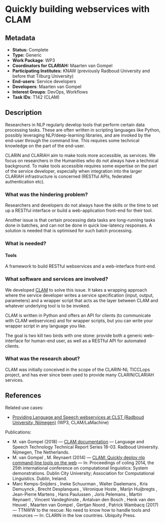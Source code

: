 # Quickly building webservices with CLAM

## Metadata

* **Status:**  Complete
* **Type:** Generic
* **Work Package**: WP3
* **Coordinators for CLARIAH:** Maarten van Gompel
* **Participating Institutes:** KNAW (previously Radboud University and before that Tilburg University)
* **End-users**: Service developers
* **Developers**: Maarten van Gompel
* **Interest Groups**: DevOps, Workflows
* **Task IDs**: T142 (CLAM)

## Description

Researchers in NLP regularly develop tools that perform certain data processing tasks. These are often written in
scripting languages like Python, possibly leveraging NLP/deep-learning libraries, and are invoked by the end-user
through the command line. This requires some technical knowledge on the part of the end-user.

CLARIN and CLARIAH aim to make tools more accessible, as services. We focus on researchers in the Humanities who do not always
have a technical background. To make tools accessible requires some expertise on the part of the service developer,
especially when integration into the larger CLARIAH infrastructure is concerned (RESTful APIs, federated authentication
etc).

### What was the hindering problem?

Researchers and developers do not always have the skills or the time to set up a RESTful interface or build a
web-application front-end for their tool.

Another issue is that certain processing data tasks are long-running tasks done in batches,  and can not be done in quick
low-latency responses. A solution is needed that is optimised for such batch processing.

### What is needed?

#### Tools

A framework to build RESTful webservices and a web-interface front-end.

### What software and services are involved?

We developed [CLAM](https://proycon.github.io/clam) to solve this issue. It takes a wrapping approach where the service
developer writes a service specification (input, output, parameters) and a wrapper script that acts as the layer between
CLAM and whatever underlying tool is to be invoked.

CLAM is written in Python and offers an API for clients (to communicate with CLAM webservices) and for wrapper scripts,
but you can write your wrapper script in any language you like.

The goal is two kill two birds with one stone: provide both a generic web-interface for human-end user, as well as a
RESTful API for automated clients.

### What was the research about?

CLAM was initially conceived in the scope of the CLARIN-NL TICCLops project, and has ever since been used to provide many
CLARIN/CLARIAH services.

## References

Related use cases:

* [Providing Language and Speech webservices at CLST (Radboud University, Nijmegen)](cases/clst-webservices.md) (WP3, CLAM/LaMachine)

Publications:

* M.  van Gompel (2018) — [CLAM documentation](https://clam.readthedocs.io/en/latest/) — Language and Speech Technology Technical Report Series 18-03. Radboud University. Nijmegen, The Netherlands.
* M.  van Gompel , M.  Reynaert (2014) — [CLAM: Quickly deploy nlp command-line tools on the web](http://aclweb.org/anthology/C14-2016) — In: Proceedings of coling 2014, the 25th international conference on computational linguistics: System demonstrations. Dublin City University; Association for Computational Linguistics. Dublin, Ireland.
* Marc  Kemps-Snijders , Ineke  Schuurman , Walter  Daelemans , Kris  Demuynck , Brecht  Desplanques , Véronique  Hoste , Marijn  Huijbregts , Jean-Pierre  Martens , Hans  Paulussen , Joris  Pelemans , Martin  Reynaert , Vincent  Vandeghinste , Antalvan den  Bosch , Henk van den Heuvel , Maarten van Gompel , Gertjan  Noord , Patrick  Wambacq (2017) — TTNWW to the rescue: No need to know how to handle tools and resources — In: CLARIN in the low countries. Ubiquity Press.
